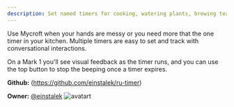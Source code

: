 ```yaml
---
description: Set named timers for cooking, watering plants, brewing tea and more
---
```

Use Mycroft when your hands are messy or you need more that the one timer in your kitchen.  Multiple timers are easy to set and track with conversational interactions.

On a Mark 1 you'll see visual feedback as the timer runs, and you can use
the top button to stop the beeping once a timer expires.

**Github:** (https://github.com/einstalek/ru-timer)

**Owner:** [@einstalek](https://github.com/einstalek) ![avatart](https://avatars1.githubusercontent.com/u/20370264?v=4)

